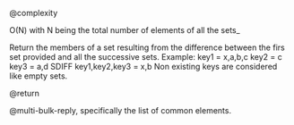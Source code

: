 @complexity

O(N) with N being the total number of elements of all the
sets_

Return the members of a set resulting from the difference between the firs
set provided and all the successive sets. Example:
    key1 = x,a,b,c
    key2 = c
    key3 = a,d
    SDIFF key1,key2,key3 = x,b
Non existing keys are considered like empty sets.

@return

@multi-bulk-reply, specifically the list of common elements.
